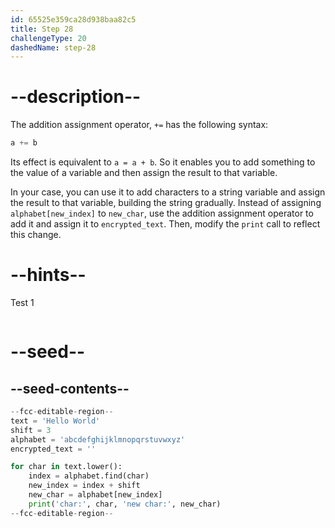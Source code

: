 ```yaml
---
id: 65525e359ca28d938baa82c5
title: Step 28
challengeType: 20
dashedName: step-28
---
```


# --description--

The addition assignment operator, `+=` has the following syntax:

```py
a += b
```

Its effect is equivalent to `a = a + b`. So it enables you to add something to the value of a variable and then assign the result to that variable.

In your case, you can use it to add characters to a string variable and assign the result to that variable, building the string gradually. Instead of assigning `alphabet[new_index]` to `new_char`, use the addition assignment operator to add it and assign it to `encrypted_text`. Then, modify the `print` call to reflect this change.

# --hints--

Test 1

```js

```

# --seed--

## --seed-contents--

```py
--fcc-editable-region--
text = 'Hello World'
shift = 3
alphabet = 'abcdefghijklmnopqrstuvwxyz'
encrypted_text = ''

for char in text.lower():
    index = alphabet.find(char)    
    new_index = index + shift
    new_char = alphabet[new_index]
    print('char:', char, 'new char:', new_char)
--fcc-editable-region--
```
